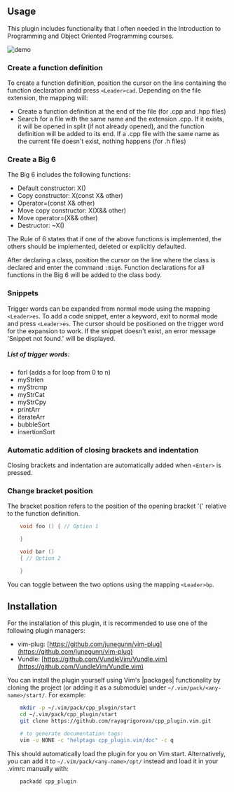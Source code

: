 
## Usage

This plugin includes functionality that I often needed in the
Introduction to Programming and Object Oriented Programming courses.

![demo](https://github.com/rayagrigorova/cpp_plugin.vim/assets/72023155/6423e8d5-df8d-42b0-8ee4-3bbb99968fca)

### Create a function definition

To create a function definition, position the cursor on the line containing the 
function declaration andd press `<Leader>cad`. Depending on the file extension,
the mapping will:

- Create a function definition at the end of the file (for .cpp and .hpp files)
- Search for a file with the same name and the extension .cpp. If it exists, it will be 
opened in split (if not already opened), and the function definition will be added to its end. 
If a .cpp file with the same name as the current file doesn't exist, nothing happens (for .h files)

### Create a Big 6

The Big 6 includes the following functions:

- Default constructor: X()
- Copy constructor: X(const X& other)
- Operator=(const X& other)
- Move copy constructor: X(X&& other)
- Move operator=(X&& other)
- Destructor: ~X()

The Rule of 6 states that if one of the above functions is implemented, the others should be implemented,
deleted or explicitly defaulted.

After declaring a class, position the cursor on the line where the class is declared and enter the 
command `:Big6`. Function declarations for all functions in the Big 6 will be added to the class body.
                                         
### Snippets

Trigger words can be expanded from normal mode using the mapping `<Leader>es`. 
To add a code snippet, enter a keyword, exit to normal mode and press `<Leader>es`.
The cursor should be positioned on the trigger word for the expansion to work. 
If the snippet doesn't exist, an error message 'Snippet not found.' will be displayed.

##### List of trigger words:

- forl (adds a for loop from 0 to n)
- myStrlen
- myStrcmp
- myStrCat
- myStrCpy
- printArr
- iterateArr
- bubbleSort
- insertionSort

### Automatic addition of closing brackets and indentation 

Closing brackets and indentation are automatically added when `<Enter>` is pressed.
                                                  
### Change bracket position

The bracket position refers to the position of the opening bracket '{' relative 
to the function definition. 

```cpp
    void foo () { // Option 1

    }

    void bar ()
    { // Option 2

    }
```

You can toggle between the two options using the mapping `<Leader>bp`.

## Installation                                  

For the installation of this plugin, it is recommended
to use one of the following plugin managers: 

- vim-plug: [https://github.com/junegunn/vim-plug](https://github.com/junegunn/vim-plug)
- Vundle:   [https://github.com/VundleVim/Vundle.vim](https://github.com/VundleVim/Vundle.vim)

You can install the plugin yourself using Vim's |packages| functionality by
cloning the project (or adding it as a submodule) under
`~/.vim/pack/<any-name>/start/`. For example:
```bash
    mkdir -p ~/.vim/pack/cpp_plugin/start
    cd ~/.vim/pack/cpp_plugin/start
    git clone https://github.com/rayagrigorova/cpp_plugin.vim.git

    # to generate documentation tags:
    vim -u NONE -c "helptags cpp_plugin.vim/doc" -c q
```
This should automatically load the plugin for you on Vim start. Alternatively,
you can add it to `~/.vim/pack/<any-name>/opt/` instead and load it in your
.vimrc manually with:
```vim
    packadd cpp_plugin
```
